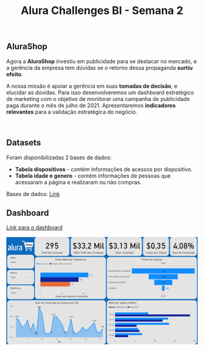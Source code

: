 <h1 align="center"> Alura Challenges BI - Semana 2 </h1>
<br>
<h2><b>AluraShop</b></h2>
<p>Agora a <b>AluraShop</b> investiu em publicidade para se destacar no mercado, e a gerência da empresa tem dúvidas se o retorno dessa propaganda <b>surtiu efeito</b>.

A nossa missão é apoiar a gerência em suas <b>tomadas de decisão</b>, e elucidar as dúvidas. Para isso desenvolveremos um dashboard estratégico de marketing com o objetivo de monitorar uma campanha de publicidade paga durante o mês de julho de 2021. Apresentaremos <b>indicadores relevantes</b> para a validação estratégica do negócio.</p>
<br>
<h2><b>Datasets</b></h2>
  <p> Foram disponibilizadas 2 bases de dados: </p>
  <ul>
    <li> <b>Tabela dispositivos</b> - contém informações de acessos por dispositivo. </li>
    <li> <b>Tabela idade e genero</b> - contém informações de pessoas que acessaram a página e realizaram ou não compras. </li>
  </ul>

  <p> Bases de dados: <a href="https://drive.google.com/drive/folders/11JDlvVgOh1nTMeLe0QNkXt6LuVw14phF?usp=sharing">Link</a> </p>
<h2><b>Dashboard</b></h2>
<a href="https://app.powerbi.com/view?r=eyJrIjoiODg3NjBiZmMtOGRhZC00OTVhLTk1M2ItYTBhNWJjNjE1ODA4IiwidCI6ImI5ZjE4MTdmLTBjZDAtNDhiOS04YmE3LTkxNWQyY2M2NTFjNSJ9">Link para o dashboard</a>
<br>
<br>
<img src="power bi/dashboard.png">
<br>
